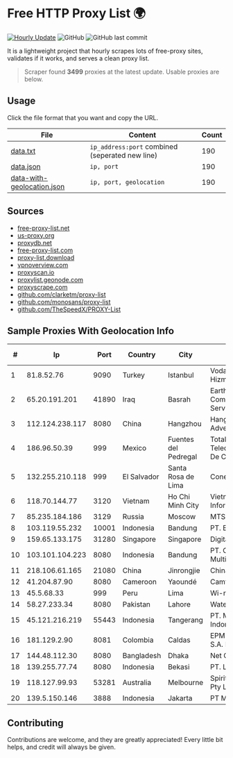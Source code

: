 
# Free HTTP Proxy List 🌍

[![Hourly Update](https://github.com/mertguvencli/http-proxy-list/actions/workflows/main.yml/badge.svg?branch=main)](https://github.com/mertguvencli/http-proxy-list/actions/workflows/main.yml)
![GitHub](https://img.shields.io/github/license/mertguvencli/http-proxy-list)
![GitHub last commit](https://img.shields.io/github/last-commit/mertguvencli/http-proxy-list)

It is a lightweight project that hourly scrapes lots of free-proxy sites, validates if it works, and serves a clean proxy list.


> Scraper found **3499** proxies at the latest update. Usable proxies are below.

## Usage

Click the file format that you want and copy the URL.


|File|Content|Count|
|----|-------|-----|
|[data.txt](https://raw.githubusercontent.com/mertguvencli/http-proxy-list/main/proxy-list/data.txt)|`ip_address:port` combined (seperated new line)|190|
|[data.json](https://raw.githubusercontent.com/mertguvencli/http-proxy-list/main/proxy-list/data.json)|`ip, port`|190|
|[data-with-geolocation.json](https://raw.githubusercontent.com/mertguvencli/http-proxy-list/main/proxy-list/data-with-geolocation.json)|`ip, port, geolocation`|190|

## Sources

* [free-proxy-list.net](https://free-proxy-list.net)
* [us-proxy.org](https://www.us-proxy.org)
* [proxydb.net](http://proxydb.net)
* [free-proxy-list.com](https://free-proxy-list.com/?page=&port=&type%5B%5D=http&type%5B%5D=https&up_time=0&search=Search)
* [proxy-list.download](https://www.proxy-list.download/HTTP)
* [vpnoverview.com](https://vpnoverview.com/privacy/anonymous-browsing/free-proxy-servers)
* [proxyscan.io](https://www.proxyscan.io)
* [proxylist.geonode.com](https://proxylist.geonode.com/api/proxy-list?limit=300&page=1&sort_by=lastChecked&sort_type=desc&protocols=http,https)
* [proxyscrape.com](https://api.proxyscrape.com/v2/?request=displayproxies&protocol=http&timeout=10000&country=all&ssl=all&anonymity=all)
* [github.com/clarketm/proxy-list](https://raw.githubusercontent.com/clarketm/proxy-list/master/proxy-list-raw.txt)
* [github.com/monosans/proxy-list](https://raw.githubusercontent.com/monosans/proxy-list/main/proxies/http.txt)
* [github.com/TheSpeedX/PROXY-List](https://raw.githubusercontent.com/TheSpeedX/PROXY-List/master/http.txt)


## Sample Proxies With Geolocation Info

|#|Ip|Port|Country|City|Internet Service Provider|
|-|--|----|-------|----|-------------------------|
|1|81.8.52.76|9090|Turkey|Istanbul|Vodafone NET Iletisim Hizmetleri Anonim Sirketi|
|2|65.20.191.201|41890|Iraq|Basrah|EarthLink Ltd. Communications&Internet Services|
|3|112.124.238.117|8080|China|Hangzhou|Hangzhou Alibaba Advertising Co|
|4|186.96.50.39|999|Mexico|Fuentes del Pedregal|Total Play Telecomunicaciones SA De CV|
|5|132.255.210.118|999|El Salvador|Santa Rosa de Lima|Conective S.a. De C.V.|
|6|118.70.144.77|3120|Vietnam|Ho Chi Minh City|Vietnam Internet Network Information Center|
|7|85.235.184.186|3129|Russia|Moscow|MTS PJSC|
|8|103.119.55.232|10001|Indonesia|Bandung|PT. Eka Mas Republik|
|9|159.65.133.175|31280|Singapore|Singapore|DigitalOcean, LLC|
|10|103.101.104.223|8080|Indonesia|Bandung|PT. Cemerlang Multimedia|
|11|218.106.61.165|21080|China|Jinrongjie|China Unicom CncNet|
|12|41.204.87.90|8080|Cameroon|Yaoundé|Camtel Dla-tis Stm16|
|13|45.5.68.33|999|Peru|Lima|Wi-net Telecom S.A.C.|
|14|58.27.233.34|8080|Pakistan|Lahore|Wateen Telecom Limited|
|15|45.121.216.219|55443|Indonesia|Tangerang|PT. Mora Telematika Indonesia|
|16|181.129.2.90|8081|Colombia|Caldas|EPM Telecomunicaciones S.A. E.S.P.|
|17|144.48.112.30|8080|Bangladesh|Dhaka|Net Cafe|
|18|139.255.77.74|8080|Indonesia|Bekasi|PT. LINKNET|
|19|118.127.99.93|53281|Australia|Melbourne|Spirit Telecom (Australia) Pty Ltd|
|20|139.5.150.146|3888|Indonesia|Jakarta|PT Maxindo Mitra Solusi|



## Contributing

Contributions are welcome, and they are greatly appreciated! Every
little bit helps, and credit will always be given.

